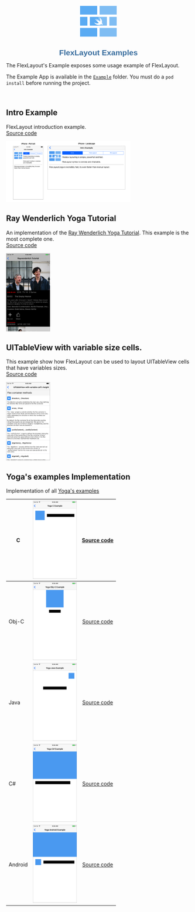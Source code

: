 <p align="center">
	<img src="images/flexlayout-logo-2.png" alt="FlexLayout and PinLayout Performance" width=100/>
</p>


<h1 align="center" style="color: #376C9D; font-family: Arial Black, Gadget, sans-serif; font-size: 1.5em">FlexLayout Examples</h1>

The FlexLayout's Example exposes some usage example of FlexLayout.

The Example App is available in the [`Example`](https://github.com/lucdion/FlexLayout/tree/master/Example) folder. You must do a `pod install` before running the project.

</br>

## Intro Example
FlexLayout introduction example.  
[Source code](https://github.com/lucdion/FlexLayout/blob/master/Example/FlexLayoutSample/UI/Examples/Intro/IntroView.swift)

<a href="https://github.com/lucdion/FlexLayout/blob/master/Example/FlexLayoutSample/UI/Examples/Intro/IntroView.swift"><img src="images/examples/flexlayout_exampleapp_intro_all.png" width=340/></a>

  
## Ray Wenderlich Yoga Tutorial
An implementation of the [Ray Wenderlich Yoga Tutorial](https://www.raywenderlich.com/161413/yoga-tutorial-using-cross-platform-layout-engine). This example is the most complete one.  
[Source code](https://github.com/lucdion/FlexLayout/blob/master/Example/FlexLayoutSample/UI/Examples/RaywenderlichTutorial)

<a href="https://github.com/lucdion/FlexLayout/blob/master/Example/FlexLayoutSample/UI/Examples/RaywenderlichTutorial"><img src="images/examples/flexlayout_exampleapp_ray_wenderlich_tutorial.png" width=120/></a>

## UITableView with variable size cells.
This example show how FlexLayout can be used to layout UITableView cells that have variables sizes.  
[Source code](https://github.com/lucdion/FlexLayout/blob/master/Example/FlexLayoutSample/UI/Examples/TableViewExample)

<a href="https://github.com/lucdion/FlexLayout/blob/master/Example/FlexLayoutSample/UI/Examples/TableViewExample"><img src="images/examples/flexlayout_exampleapp_uitableview.png" width=120/></a>

## Yoga's examples Implementation 

Implementation of all [Yoga's examples](https://facebook.github.io/yoga/)

|  C | <a href="https://github.com/lucdion/FlexLayout/blob/master/Example/FlexLayoutSample/UI/Examples/YogaExampleA/YogaExampleAView.swift"><img src="images/examples/flexlayout_exampleapp_yoga_c.png" width=120/></a> | [Source code](https://github.com/lucdion/FlexLayout/blob/master/Example/FlexLayoutSample/UI/Examples/YogaExampleA/YogaExampleAView.swift) |
|---------|:-:|:-:|
|  Obj-C | <a href="https://github.com/lucdion/FlexLayout/blob/master/Example/FlexLayoutSample/UI/Examples/YogaExampleB/YogaExampleBView.swift"><img src="images/examples/flexlayout_exampleapp_yoga_objc.png" width=120/></a> | [Source code](https://github.com/lucdion/FlexLayout/blob/master/Example/FlexLayoutSample/UI/Examples/YogaExampleB/YogaExampleBView.swift) |
| Java | <a href="https://github.com/lucdion/FlexLayout/blob/master/Example/FlexLayoutSample/UI/Examples/YogaExampleC/YogaExampleCView.swift"><img src="images/examples/flexlayout_exampleapp_yoga_java.png" width=120/></a> | [Source code](https://github.com/lucdion/FlexLayout/blob/master/Example/FlexLayoutSample/UI/Examples/YogaExampleC/YogaExampleCView.swift) |
|  C# | <a href="https://github.com/lucdion/FlexLayout/blob/master/Example/FlexLayoutSample/UI/Examples/YogaExampleD/YogaExampleDView.swift"><img src="images/examples/flexlayout_exampleapp_yoga_csharp.png" width=120/></a> | [Source code](https://github.com/lucdion/FlexLayout/blob/master/Example/FlexLayoutSample/UI/Examples/YogaExampleD/YogaExampleDView.swift) |
|  Android | <a href="https://github.com/lucdion/FlexLayout/blob/master/Example/FlexLayoutSample/UI/Examples/YogaExampleE/YogaExampleEView.swift"><img src="images/examples/flexlayout_exampleapp_yoga_android.png" width=120/></a> | [Source code](https://github.com/lucdion/FlexLayout/blob/master/Example/FlexLayoutSample/UI/Examples/YogaExampleE/YogaExampleEView.swift) |
